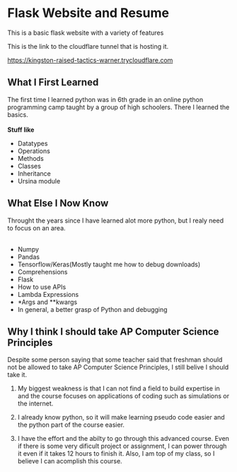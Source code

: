# Flask Website and Resume
 This is a basic flask website with a variety of features

This is the link to the cloudflare tunnel that is hosting it.

https://kingston-raised-tactics-warner.trycloudflare.com

## What I First Learned ##
The first time I learned python was in 6th grade in an online python programming camp taught by a group of high schoolers. There I learned the basics.<br><br>
**Stuff like**<br>
* Datatypes<br>
* Operations<br>
* Methods<br>
* Classes<br>
* Inheritance<br>
* Ursina module<br>

## What Else I Now Know ##
Throught the years since I have learned alot more python, but I realy need to focus on an area.<br><br>
* Numpy<br>
* Pandas<br>
* Tensorflow/Keras(Mostly taught me how to debug downloads)<br>
* Comprehensions<br>
* Flask<br>
* How to use APIs<br>
* Lambda Expressions<br>
* *Args and **kwargs<br>
* In general, a better grasp of Python and debugging<br>

## Why I think I should take AP Computer Science Principles ##


Despite some person saying that some teacher said that freshman should not be allowed to take AP Computer Science Principles, I still belive I should take it.

1. My biggest weakness is that I can not find a field to build expertise in and the course focuses on applications of coding such as simulations or the internet.

2. I already know python, so it will make learning pseudo code easier and the python part of the course easier.

3. I have the effort and the abilty to go through this advanced course. Even if there is some very dificult project or assignment, I can power through it even if it takes 12 hours to finish it. Also, I am top of my class, so I believe I can acomplish this course.
